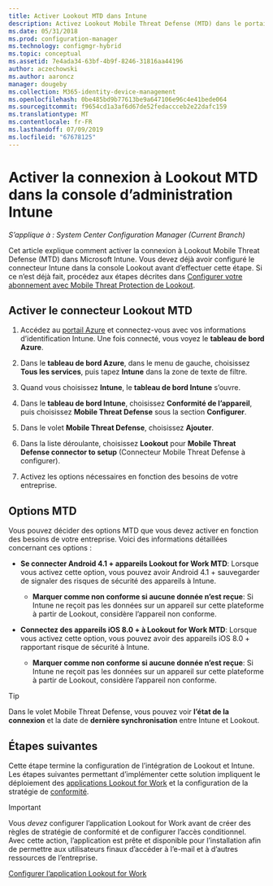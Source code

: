 ```yaml
---
title: Activer Lookout MTD dans Intune
description: Activez Lookout Mobile Threat Defense (MTD) dans le portail Microsoft Intune.
ms.date: 05/31/2018
ms.prod: configuration-manager
ms.technology: configmgr-hybrid
ms.topic: conceptual
ms.assetid: 7e4ada34-63bf-4b9f-8246-31816aa44196
author: aczechowski
ms.author: aaroncz
manager: dougeby
ms.collection: M365-identity-device-management
ms.openlocfilehash: 0be485bd9b77613be9a647106e96c4e41bede064
ms.sourcegitcommit: f9654cd1a3af6d67de52fedaccceb2e22dafc159
ms.translationtype: MT
ms.contentlocale: fr-FR
ms.lasthandoff: 07/09/2019
ms.locfileid: "67678125"
---
```

# <a name="enable-lookout-mtd-connection-in-the-intune-admin-console"></a>Activer la connexion à Lookout MTD dans la console d’administration Intune

*S’applique à : System Center Configuration Manager (Current Branch)*

Cet article explique comment activer la connexion à Lookout Mobile Threat Defense (MTD) dans Microsoft Intune. Vous devez déjà avoir configuré le connecteur Intune dans la console Lookout avant d’effectuer cette étape. Si ce n’est déjà fait, procédez aux étapes décrites dans [Configurer votre abonnement avec Mobile Threat Protection de Lookout](set-up-your-subscription-with-lookout.md).



## <a name="enable-the-lookout-mtd-connector"></a>Activer le connecteur Lookout MTD

1. Accédez au [portail Azure](https://portal.azure.com) et connectez-vous avec vos informations d’identification Intune. Une fois connecté, vous voyez le **tableau de bord Azure**.  

2. Dans le **tableau de bord Azure**, dans le menu de gauche, choisissez **Tous les services**, puis tapez **Intune** dans la zone de texte de filtre.  

3. Quand vous choisissez **Intune**, le **tableau de bord Intune** s’ouvre.  

4. Dans le **tableau de bord Intune**, choisissez **Conformité de l’appareil**, puis choisissez **Mobile Threat Defense** sous la section **Configurer**.  

5. Dans le volet **Mobile Threat Defense**, choisissez **Ajouter**.  

6. Dans la liste déroulante, choisissez **Lookout** pour **Mobile Threat Defense connector to setup** (Connecteur Mobile Threat Defense à configurer).  

7. Activez les options nécessaires en fonction des besoins de votre entreprise.  



## <a name="mtd-toggle-options"></a>Options MTD

Vous pouvez décider des options MTD que vous devez activer en fonction des besoins de votre entreprise. Voici des informations détaillées concernant ces options :

- **Se connecter Android 4.1 + appareils Lookout for Work MTD**: Lorsque vous activez cette option, vous pouvez avoir Android 4.1 + sauvegarder de signaler des risques de sécurité des appareils à Intune.  
    - **Marquer comme non conforme si aucune donnée n’est reçue**: Si Intune ne reçoit pas les données sur un appareil sur cette plateforme à partir de Lookout, considère l’appareil non conforme.  

- **Connectez des appareils iOS 8.0 + à Lookout for Work MTD**: Lorsque vous activez cette option, vous pouvez avoir des appareils iOS 8.0 + rapportant risque de sécurité à Intune.
    - **Marquer comme non conforme si aucune donnée n’est reçue**: Si Intune ne reçoit pas les données sur un appareil sur cette plateforme à partir de Lookout, considère l’appareil non conforme.  

> [!TIP]  
> Dans le volet Mobile Threat Defense, vous pouvez voir **l’état de la connexion** et la date de **dernière synchronisation** entre Intune et Lookout.



## <a name="next-steps"></a>Étapes suivantes
Cette étape termine la configuration de l’intégration de Lookout et Intune. Les étapes suivantes permettant d’implémenter cette solution impliquent le déploiement des [applications Lookout for Work](configure-and-deploy-lookout-for-work-apps.md) et la configuration de la stratégie de [conformité](enable-device-threat-protection-rule-compliance-policy.md).

>[!IMPORTANT]
> Vous *devez* configurer l’application Lookout for Work avant de créer des règles de stratégie de conformité et de configurer l’accès conditionnel. Avec cette action, l’application est prête et disponible pour l’installation afin de permettre aux utilisateurs finaux d’accéder à l’e-mail et à d’autres ressources de l’entreprise.

[Configurer l’application Lookout for Work](configure-and-deploy-lookout-for-work-apps.md)

